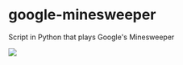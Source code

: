 # google-minesweeper
Script in Python that plays Google's Minesweeper

![](https://media1.giphy.com/media/dZDX95SPojAL6rtStT/giphy.gif?cid=790b761118f926eb99788bfee3cd1d4025b336dcf409371c&rid=giphy.gif)
